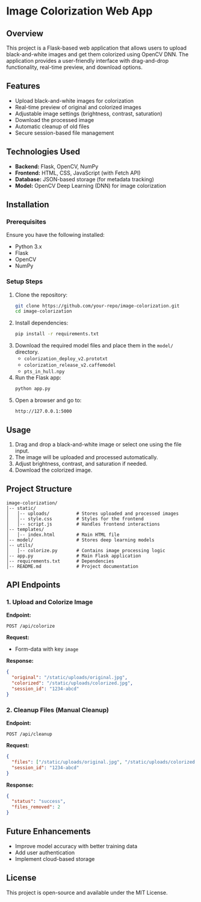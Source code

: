 
# Image Colorization Web App

## Overview
This project is a Flask-based web application that allows users to upload black-and-white images and get them colorized using OpenCV DNN. The application provides a user-friendly interface with drag-and-drop functionality, real-time preview, and download options.

## Features
- Upload black-and-white images for colorization
- Real-time preview of original and colorized images
- Adjustable image settings (brightness, contrast, saturation)
- Download the processed image
- Automatic cleanup of old files
- Secure session-based file management

## Technologies Used
- **Backend:** Flask, OpenCV, NumPy
- **Frontend:** HTML, CSS, JavaScript (with Fetch API)
- **Database:** JSON-based storage (for metadata tracking)
- **Model:** OpenCV Deep Learning (DNN) for image colorization

## Installation
### Prerequisites
Ensure you have the following installed:
- Python 3.x
- Flask
- OpenCV
- NumPy

### Setup Steps
1. Clone the repository:
   ```sh
   git clone https://github.com/your-repo/image-colorization.git
   cd image-colorization
   ```
2. Install dependencies:
   ```sh
   pip install -r requirements.txt
   ```
3. Download the required model files and place them in the `model/` directory.
   - `colorization_deploy_v2.prototxt`
   - `colorization_release_v2.caffemodel`
   - `pts_in_hull.npy`
4. Run the Flask app:
   ```sh
   python app.py
   ```
5. Open a browser and go to:
   ```
   http://127.0.0.1:5000
   ```

## Usage
1. Drag and drop a black-and-white image or select one using the file input.
2. The image will be uploaded and processed automatically.
3. Adjust brightness, contrast, and saturation if needed.
4. Download the colorized image.

## Project Structure
```
image-colorization/
│-- static/
│   │-- uploads/          # Stores uploaded and processed images
│   │-- style.css         # Styles for the frontend
│   │-- script.js         # Handles frontend interactions
│-- templates/
│   │-- index.html        # Main HTML file
│-- model/                # Stores deep learning models
│-- utils/
│   │-- colorize.py       # Contains image processing logic
│-- app.py                # Main Flask application
│-- requirements.txt      # Dependencies
│-- README.md             # Project documentation
```

## API Endpoints
### 1. Upload and Colorize Image
**Endpoint:**
```http
POST /api/colorize
```
**Request:**
- Form-data with key `image`

**Response:**
```json
{
  "original": "/static/uploads/original.jpg",
  "colorized": "/static/uploads/colorized.jpg",
  "session_id": "1234-abcd"
}
```

### 2. Cleanup Files (Manual Cleanup)
**Endpoint:**
```http
POST /api/cleanup
```
**Request:**
```json
{
  "files": ["/static/uploads/original.jpg", "/static/uploads/colorized.jpg"],
  "session_id": "1234-abcd"
}
```

**Response:**
```json
{
  "status": "success",
  "files_removed": 2
}
```

## Future Enhancements
- Improve model accuracy with better training data
- Add user authentication
- Implement cloud-based storage

## License
This project is open-source and available under the MIT License.

